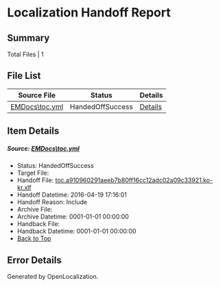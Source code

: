 # <a name='report-top'></a> Localization Handoff Report

## Summary
 Total Files | 1

## File List
 Source File | Status | Details 
 ----------- | ------ | ------- 
 [EMDocs\toc.yml](https://github.com/Microsoft/EMDocs-pr/blob/d679100c2c4cd925c349cab5d9c6ca431ef60865/EMDocs/toc.yml) | HandedOffSuccess | [Details](#76b3099eea00a99fcb6ed67b464d06bf422e1d6d321)

## Item Details
##### <a name='76b3099eea00a99fcb6ed67b464d06bf422e1d6d321'></a> Source: [EMDocs\toc.yml](https://github.com/Microsoft/EMDocs-pr/blob/d679100c2c4cd925c349cab5d9c6ca431ef60865/EMDocs/toc.yml)
* Status: HandedOffSuccess
* Target File: 
* Handoff File: [toc.a910960291aeeb7b80ff16cc12adc02a09c33921.ko-kr.xlf](https://github.com/Microsoft/EM.handoff/blob/7388a5d25ffc7b40fbf5c6158dd87948d2b48eb2/ol-handoff/Microsoft/EMDocs-pr.ko-kr/master/toc.a910960291aeeb7b80ff16cc12adc02a09c33921.ko-kr.xlf)
* Handoff Datetime: 2016-04-19 17:16:01
* Handoff Reason: Include
* Archive File: 
* Archive Datetime: 0001-01-01 00:00:00
* Handback File: 
* Handback Datetime: 0001-01-01 00:00:00
* [Back to Top](#report-top)


## Error Details

Generated by OpenLocalization.
